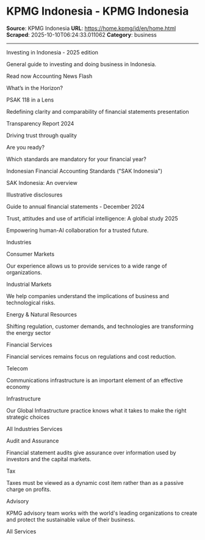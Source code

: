 # KPMG Indonesia - KPMG Indonesia

**Source**: KPMG Indonesia
**URL**: https://home.kpmg/id/en/home.html
**Scraped**: 2025-10-10T06:24:33.011062
**Category**: business

---

Investing in Indonesia - 2025 edition

General guide to investing and doing business in Indonesia.

Read now 
Accounting News Flash

What’s in the Horizon?

PSAK 118 in a Lens

Redefining clarity and comparability of financial statements presentation

Transparency Report 2024

Driving trust through quality

Are you ready?

Which standards are mandatory for your financial year?

Indonesian Financial Accounting Standards ("SAK Indonesia")

SAK Indonesia: An overview

Illustrative disclosures

Guide to annual financial statements - December 2024

Trust, attitudes and use of artificial intelligence: A global study 2025

Empowering human-AI collaboration for a trusted future.

Industries

Consumer Markets

Our experience allows us to provide services to a wide range of organizations.

Industrial Markets

We help companies understand the implications of business and technological risks.

Energy & Natural Resources

Shifting regulation, customer demands, and technologies are transforming the energy sector

Financial Services

Financial services remains focus on regulations and cost reduction.

Telecom

Communications infrastructure is an important element of an effective economy

Infrastructure

Our Global Infrastructure practice knows what it takes to make the right strategic choices

All Industries
Services

Audit and Assurance

Financial statement audits give assurance over information used by investors and the capital markets.

Tax

Taxes must be viewed as a dynamic cost item rather than as a passive charge on profits.

Advisory

KPMG advisory team works with the world's leading organizations to create and protect the sustainable value of their business.

All Services

